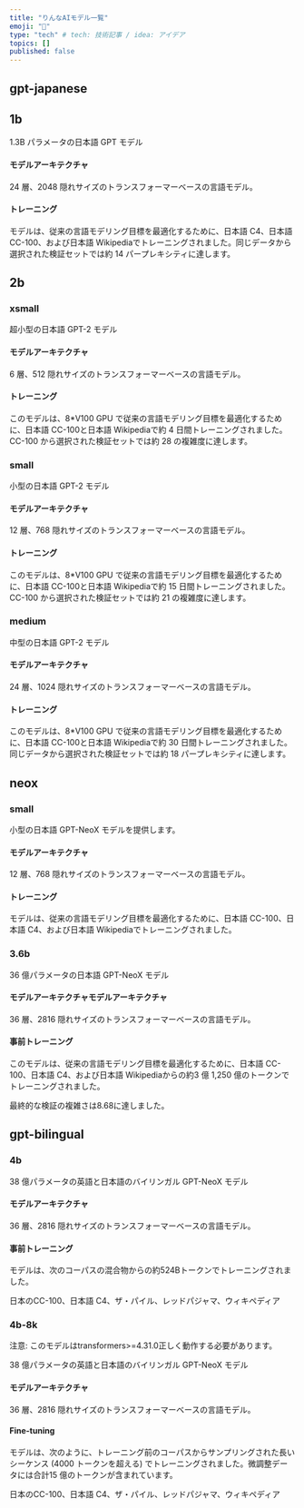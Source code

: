 ```yaml
---
title: "りんなAIモデル一覧"
emoji: "🎉"
type: "tech" # tech: 技術記事 / idea: アイデア
topics: []
published: false
---
```


## gpt-japanese
## 1b
1.3B パラメータの日本語 GPT モデル
#### モデルアーキテクチャ
24 層、2048 隠れサイズのトランスフォーマーベースの言語モデル。

#### トレーニング
モデルは、従来の言語モデリング目標を最適化するために、日本語 C4、日本語 CC-100、および日本語 Wikipediaでトレーニングされました。同じデータから選択された検証セットでは約 14 パープレキシティに達します。
## 2b
### xsmall
超小型の日本語 GPT-2 モデル

#### モデルアーキテクチャ
6 層、512 隠れサイズのトランスフォーマーベースの言語モデル。

#### トレーニング
このモデルは、8\*V100 GPU で従来の言語モデリング目標を最適化するために、日本語 CC-100と日本語 Wikipediaで約 4 日間トレーニングされました。CC-100 から選択された検証セットでは約 28 の複雑度に達します。

### small
小型の日本語 GPT-2 モデル

#### モデルアーキテクチャ
12 層、768 隠れサイズのトランスフォーマーベースの言語モデル。

#### トレーニング
このモデルは、8\*V100 GPU で従来の言語モデリング目標を最適化するために、日本語 CC-100と日本語 Wikipediaで約 15 日間トレーニングされました。CC-100 から選択された検証セットでは約 21 の複雑度に達します。

### medium
中型の日本語 GPT-2 モデル

#### モデルアーキテクチャ
24 層、1024 隠れサイズのトランスフォーマーベースの言語モデル。

#### トレーニング
このモデルは、8\*V100 GPU で従来の言語モデリング目標を最適化するために、日本語 CC-100と日本語 Wikipediaで約 30 日間トレーニングされました。同じデータから選択された検証セットでは約 18 パープレキシティに達します。

## neox
### small
小型の日本語 GPT-NeoX モデルを提供します。

#### モデルアーキテクチャ
12 層、768 隠れサイズのトランスフォーマーベースの言語モデル。

#### トレーニング
モデルは、従来の言語モデリング目標を最適化するために、日本語 CC-100、日本語 C4、および日本語 Wikipediaでトレーニングされました。

### 3.6b
36 億パラメータの日本語 GPT-NeoX モデル

#### モデルアーキテクチャモデルアーキテクチャ

36 層、2816 隠れサイズのトランスフォーマーベースの言語モデル。

#### 事前トレーニング

このモデルは、従来の言語モデリング目標を最適化するために、日本語 CC-100、日本語 C4、および日本語 Wikipediaからの約3 億 1,250 億のトークンでトレーニングされました。

最終的な検証の複雑さは8.68に達しました。

## gpt-bilingual
### 4b
38 億パラメータの英語と日本語のバイリンガル GPT-NeoX モデル

#### モデルアーキテクチャ

36 層、2816 隠れサイズのトランスフォーマーベースの言語モデル。

#### 事前トレーニング

モデルは、次のコーパスの混合物からの約524Bトークンでトレーニングされました。

日本のCC-100、日本語 C4、ザ・パイル、レッドパジャマ、ウィキペディア

### 4b-8k
注意: このモデルはtransformers>=4.31.0正しく動作する必要があります。

38 億パラメータの英語と日本語のバイリンガル GPT-NeoX モデル

#### モデルアーキテクチャ

36 層、2816 隠れサイズのトランスフォーマーベースの言語モデル。

#### Fine-tuning

モデルは、次のように、トレーニング前のコーパスからサンプリングされた長いシーケンス (4000 トークンを超える) でトレーニングされました。微調整データには合計15 億のトークンが含まれています。

日本のCC-100、日本語 C4、ザ・パイル、レッドパジャマ、ウィキペディア